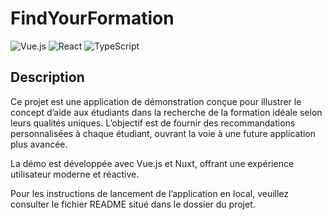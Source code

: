 # FindYourFormation
![Vue.js](https://img.shields.io/badge/vuejs-%2335495e.svg?style=for-the-badge&logo=vuedotjs&logoColor=%234FC08D)
![React](https://img.shields.io/badge/react-%2320232a.svg?style=for-the-badge&logo=react&logoColor=%2361DAFB)
![TypeScript](https://img.shields.io/badge/typescript-%23007ACC.svg?style=for-the-badge&logo=typescript&logoColor=white)

## Description
Ce projet est une application de démonstration conçue pour illustrer le concept d’aide aux étudiants dans la recherche de la formation idéale selon leurs qualités uniques. L’objectif est de fournir des recommandations personnalisées à chaque étudiant, ouvrant la voie à une future application plus avancée.

La démo est développée avec Vue.js et Nuxt, offrant une expérience utilisateur moderne et réactive.

Pour les instructions de lancement de l’application en local, veuillez consulter le fichier README situé dans le dossier du projet.